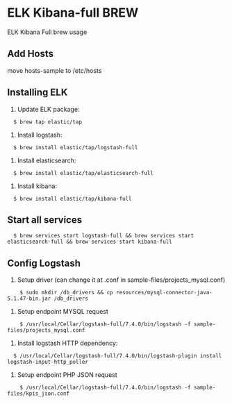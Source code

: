 # ELK Kibana-full BREW
ELK Kibana Full brew usage

## Add Hosts
move hosts-sample to /etc/hosts

## Installing ELK
1. Update ELK package:
  ```shellscript
    $ brew tap elastic/tap
  ```
1. Install logstash:
  ```shellscript
    $ brew install elastic/tap/logstash-full
  ```  
1. Install elasticsearch:
  ```shellscript
    $ brew install elastic/tap/elasticsearch-full
  ```  
1. Install kibana:
  ```shellscript
    $ brew install elastic/tap/kibana-full
  ```  

## Start all services

```shellscript
  $ brew services start logstash-full && brew services start elasticsearch-full && brew services start kibana-full
```

## Config Logstash

1. Setup driver (can change it at .conf in sample-files/projects_mysql.conf)
  ```shell script
      $ sudo mkdir /db_drivers && cp resources/mysql-connector-java-5.1.47-bin.jar /db_drivers
  ```
1. Setup endpoint MYSQL request
  ```shell script
      $ /usr/local/Cellar/logstash-full/7.4.0/bin/logstash -f sample-files/projects_mysql.conf
  ```
1. Install logstash HTTP dependency:
  ```shell script
    $ /usr/local/Cellar/logstash-full/7.4.0/bin/logstash-plugin install logstash-input-http_poller
  ```
1. Setup endpoint PHP JSON request
  ```shell script
      $ /usr/local/Cellar/logstash-full/7.4.0/bin/logstash -f sample-files/kpis_json.conf
  ```
